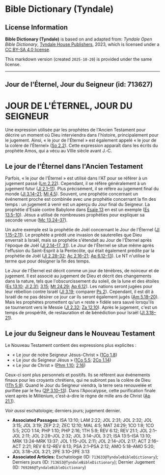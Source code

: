 # Bible Dictionary (Tyndale)

## License Information

**Bible Dictionary (Tyndale)** is based on and adapted from: _Tyndale Open Bible Dictionary_, [Tyndale House Publishers](https://tyndaleopenresources.com/), 2023, which is licensed under a [CC BY-SA 4.0 license](https://creativecommons.org/licenses/by-sa/4.0/legalcode.en).

This markdown version (created `2025-10-20`) is provided under the same license.



--------------------------------

## Jour de l'Éternel, Jour du Seigneur (id: 713627)

JOUR DE L'ÉTERNEL, JOUR DU SEIGNEUR
===================================

Une expression utilisée par les prophètes de l'Ancien Testament pour décrire un moment où Dieu interviendra dans l'histoire, principalement pour le jugement. Ainsi, « le jour de l'Éternel » est également appelé « le jour de la colère de l’Éternel» ([So 2\.2](https://ref.ly/Zeph2:2)). Cette expression apparaît dans les écrits du prophète Amos, qui a vécu au VIIIe siècle avant J.‑C.

Le jour de l'Éternel dans l'Ancien Testament
--------------------------------------------

Parfois, « le jour de l'Éternel » est utilisé dans l'AT pour se référer à un jugement passé ([Lm 2\.22](https://ref.ly/Lam2:22)). Cependant, il se réfère généralement à un jugement futur ([Jl 2\.1–11](https://ref.ly/Joel2:1-Joel2:11)). Plus précisément, il se réfère au jugement final du monde ([Jl 3\.14–21](https://ref.ly/Joel3:14-Joel3:21); [Ml 4\.5](https://ref.ly/Mal4:5)). Souvent, une prophétie concernant un événement proche est combinée avec une prophétie concernant la fin des temps : un jugement à venir est un aperçu du Jour final du Seigneur. La prophétie d'Ésaïe contre Babylone dans [Ésaïe 13](https://ref.ly/Isa13:5-Isa13:10) en est un exemple ([Es 13\.5–10](https://ref.ly/Isa13:5-Isa13:10)). Jésus a utilisé de nombreuses prophéties pour expliquer sa seconde venue ([Mc 13\.24–37](https://ref.ly/Mark13:24-Mark13:37)).

Un autre exemple est la prophétie de Joël concernant le Jour de l'Éternel ([Jl 1\.15–2\.11](https://ref.ly/Joel1:15-Joel2:11)). Le prophète a prédit une invasion de sauterelles que Dieu enverrait à Israël, mais sa prophétie s'étendait au Jour de l'Éternel après l'époque de Joël ([Jl 2\.14–17, 31](https://ref.ly/Joel2:14-Joel2:17,Joel2:31)). Le Jour de l'Éternel se situe même après l'effusion du Saint\-Esprit à la Pentecôte, qui était également prédite par la prophétie de Joël ([Jl 2\.28–32](https://ref.ly/Joel2:28-Joel2:32); [Ac 2\.16–21](https://ref.ly/Acts2:16-Acts2:21); [Ap 6\.12–13](https://ref.ly/Rev6:12-Rev6:13)). Le NT n'utilise le terme que pour désigner la fin des temps.

Le Jour de l'Éternel est décrit comme un jour de ténèbres, de noirceur et de jugement. Il est associé au jugement de Dieu et décrit des changements dans la nature, tels que l'obscurcissement du soleil, de la lune et des étoiles ([Es 13\.10](https://ref.ly/Isa13:10); [Jl 2\.31](https://ref.ly/Joel2:31); [3\.15](https://ref.ly/Joel3:15); [Mt 24\.29](https://ref.ly/Matt24:29); [Ap 6\.12](https://ref.ly/Rev6:12)). Les nations seront jugées pour leur rébellion contre Israël ([Jl 3\.19](https://ref.ly/Joel3:19); comparer [Ps 2](https://ref.ly/Ps2:1-Ps2:12)). Cependant, il est dit à Israël de ne pas désirer ce jour car ils seront également jugés ([Am 5\.18–20](https://ref.ly/Amos5:18-Amos5:20)). Mais les prophètes promettent qu'un « reste » fidèle sera sauvé lorsqu'ils se tourneront vers le Messie ([Jl 2\.32](https://ref.ly/Joel2:32); [Za 12\.10](https://ref.ly/Zech12:10)). Après le jugement, c'est un temps de prospérité, de restauration et de bénédiction pour Israël ([Jl 3\.18–21](https://ref.ly/Joel3:18-Joel3:21)).

Le jour du Seigneur dans le Nouveau Testament
---------------------------------------------

Le Nouveau Testament contient des expressions plus explicites :

* « Le jour de notre Seigneur Jésus\-Christ » ([1Co 1\.8](https://ref.ly/1Cor1:8))
* « Le jour du Seigneur Jésus » ([1Co 5\.5](https://ref.ly/1Cor5:5); [2Co 1\.14](https://ref.ly/2Cor1:14))
* « Le jour de Christ » ([Phm 1\.10](https://ref.ly/Phil1:10); [2\.16](https://ref.ly/Phil2:16))

Ceux\-ci sont plus personnels et positifs. Ils se réfèrent aux événements finaux pour les croyants chrétiens, qui ne subiront pas la colère de Dieu ([1Th 5\.9](https://ref.ly/1Thess5:9)). Quand le Jour du Seigneur viendra, la terre sera renouvelée et purifiée par le feu ([2P 3\.10–13](https://ref.ly/2Pet3:10-2Pet3:13)). Dans l'Apocalypse, cette purification finale vient après le Millénium, c'est\-à\-dire le règne de mille ans de Christ ([Ap 21\.1](https://ref.ly/Rev21:1)).

*Voir aussi* eschatologie; derniers jours; jugement dernier.

* **Associated Passages:** ISA 13:10; LAM 2:22; JOL 2:31; JOL 2:32; JOL 3:15; JOL 3:19; ZEP 2:2; ZEC 12:10; MAL 4:5; MAT 24:29; 1CO 1:8; 1CO 5:5; 2CO 1:14; PHP 1:10; PHP 2:16; 1TH 5:9; REV 6:12; REV 21:1; JOL 2:1–JOL 2:11; JOL 2:28–JOL 2:32; JOL 3:14–JOL 3:21; ISA 13:5–ISA 13:10; MRK 13:24–MRK 13:37; JOL 1:15–JOL 2:11; JOL 2:14–JOL 2:17; ACT 2:16–ACT 2:21; REV 6:12–REV 6:13; PSA 2:1–PSA 2:12; AMO 5:18–AMO 5:20; JOL 3:18–JOL 3:21; 2PE 3:10–2PE 3:13
* **Associated Articles:** Eschatologie (ID: `713633@TyndaleBibleDictionary`); Derniers jours (ID: `713653@TyndaleBibleDictionary`); Dernier Jugement (ID: `769266@TyndaleBibleDictionary`)

